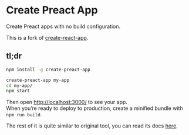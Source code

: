 # Create Preact App

Create Preact apps with no build configuration.

This is a fork of [create-react-app](https://github.com/facebookincubator/create-react-app).

## tl;dr

```sh
npm install -g create-preact-app

create-preact-app my-app
cd my-app/
npm start

```

Then open [http://localhost:3000/](http://localhost:3000/) to see your app.<br>
When you’re ready to deploy to production, create a minified bundle with `npm run build`.

The rest of it is quite similar to original tool, you can read its docs [here](https://github.com/facebookincubator/create-react-app#getting-started).
